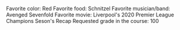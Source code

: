 Favorite color: Red 
Favorite food: Schnitzel
Favorite musician/band: Avenged Sevenfold
Favorite movie: Liverpool's 2020 Premier League Champions Seson's Recap
Requested grade in the course: 100
